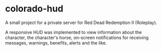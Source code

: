 # colorado-hud

A small project for a private server for Red Dead Redemption II (Roleplay).

A responsive HUD was implemented to view information about the character, the character's horse, on-screen notifications for receiving messages, warnings, benefits, alerts and the like.
